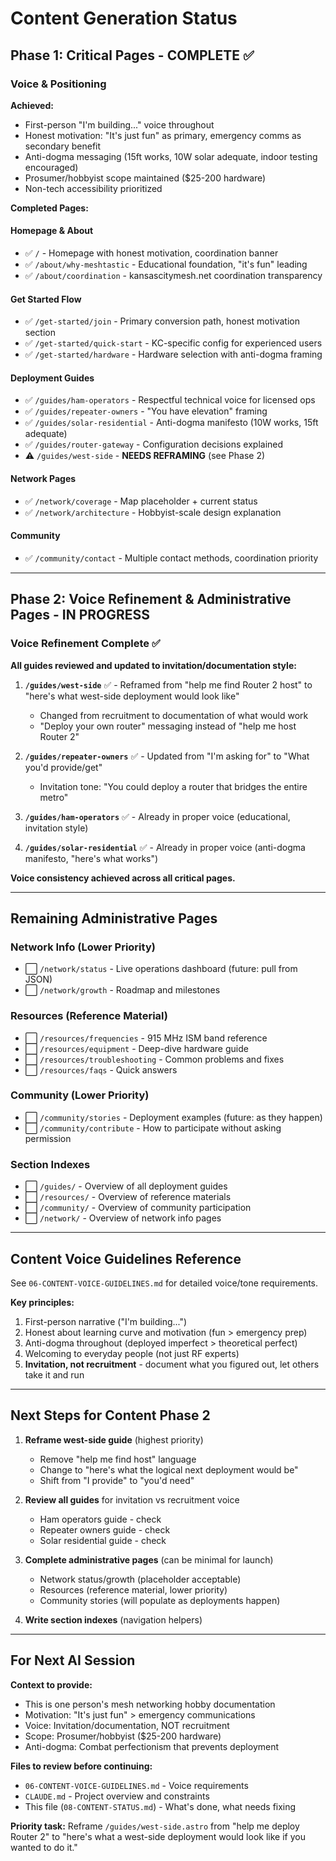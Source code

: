 # Content Generation Status

## Phase 1: Critical Pages - COMPLETE ✅

### Voice & Positioning
**Achieved:**
- First-person "I'm building..." voice throughout
- Honest motivation: "It's just fun" as primary, emergency comms as secondary benefit
- Anti-dogma messaging (15ft works, 10W solar adequate, indoor testing encouraged)
- Prosumer/hobbyist scope maintained ($25-200 hardware)
- Non-tech accessibility prioritized

**Completed Pages:**

#### Homepage & About
- ✅ `/` - Homepage with honest motivation, coordination banner
- ✅ `/about/why-meshtastic` - Educational foundation, "it's fun" leading
- ✅ `/about/coordination` - kansascitymesh.net coordination transparency

#### Get Started Flow
- ✅ `/get-started/join` - Primary conversion path, honest motivation section
- ✅ `/get-started/quick-start` - KC-specific config for experienced users
- ✅ `/get-started/hardware` - Hardware selection with anti-dogma framing

#### Deployment Guides
- ✅ `/guides/ham-operators` - Respectful technical voice for licensed ops
- ✅ `/guides/repeater-owners` - "You have elevation" framing
- ✅ `/guides/solar-residential` - Anti-dogma manifesto (10W works, 15ft adequate)
- ✅ `/guides/router-gateway` - Configuration decisions explained
- ⚠️  `/guides/west-side` - **NEEDS REFRAMING** (see Phase 2)

#### Network Pages
- ✅ `/network/coverage` - Map placeholder + current status
- ✅ `/network/architecture` - Hobbyist-scale design explanation

#### Community
- ✅ `/community/contact` - Multiple contact methods, coordination priority

---

## Phase 2: Voice Refinement & Administrative Pages - IN PROGRESS

### Voice Refinement Complete ✅

**All guides reviewed and updated to invitation/documentation style:**

1. **`/guides/west-side`** ✅ - Reframed from "help me find Router 2 host" to "here's what west-side deployment would look like"
   - Changed from recruitment to documentation of what would work
   - "Deploy your own router" messaging instead of "help me host Router 2"

2. **`/guides/repeater-owners`** ✅ - Updated from "I'm asking for" to "What you'd provide/get"
   - Invitation tone: "You could deploy a router that bridges the entire metro"

3. **`/guides/ham-operators`** ✅ - Already in proper voice (educational, invitation style)

4. **`/guides/solar-residential`** ✅ - Already in proper voice (anti-dogma manifesto, "here's what works")

**Voice consistency achieved across all critical pages.**

---

## Remaining Administrative Pages

### Network Info (Lower Priority)
- ⬜ `/network/status` - Live operations dashboard (future: pull from JSON)
- ⬜ `/network/growth` - Roadmap and milestones

### Resources (Reference Material)
- ⬜ `/resources/frequencies` - 915 MHz ISM band reference
- ⬜ `/resources/equipment` - Deep-dive hardware guide
- ⬜ `/resources/troubleshooting` - Common problems and fixes
- ⬜ `/resources/faqs` - Quick answers

### Community (Lower Priority)
- ⬜ `/community/stories` - Deployment examples (future: as they happen)
- ⬜ `/community/contribute` - How to participate without asking permission

### Section Indexes
- ⬜ `/guides/` - Overview of all deployment guides
- ⬜ `/resources/` - Overview of reference materials
- ⬜ `/community/` - Overview of community participation
- ⬜ `/network/` - Overview of network info pages

---

## Content Voice Guidelines Reference

See `06-CONTENT-VOICE-GUIDELINES.md` for detailed voice/tone requirements.

**Key principles:**
1. First-person narrative ("I'm building...")
2. Honest about learning curve and motivation (fun > emergency prep)
3. Anti-dogma throughout (deployed imperfect > theoretical perfect)
4. Welcoming to everyday people (not just RF experts)
5. **Invitation, not recruitment** - document what you figured out, let others take it and run

---

## Next Steps for Content Phase 2

1. **Reframe west-side guide** (highest priority)
   - Remove "help me find host" language
   - Change to "here's what the logical next deployment would be"
   - Shift from "I provide" to "you'd need"

2. **Review all guides** for invitation vs recruitment voice
   - Ham operators guide - check
   - Repeater owners guide - check
   - Solar residential guide - check

3. **Complete administrative pages** (can be minimal for launch)
   - Network status/growth (placeholder acceptable)
   - Resources (reference material, lower priority)
   - Community stories (will populate as deployments happen)

4. **Write section indexes** (navigation helpers)

---

## For Next AI Session

**Context to provide:**
- This is one person's mesh networking hobby documentation
- Motivation: "It's just fun" > emergency communications
- Voice: Invitation/documentation, NOT recruitment
- Scope: Prosumer/hobbyist ($25-200 hardware)
- Anti-dogma: Combat perfectionism that prevents deployment

**Files to review before continuing:**
- `06-CONTENT-VOICE-GUIDELINES.md` - Voice requirements
- `CLAUDE.md` - Project overview and constraints
- This file (`08-CONTENT-STATUS.md`) - What's done, what needs fixing

**Priority task:**
Reframe `/guides/west-side.astro` from "help me deploy Router 2" to "here's what a west-side deployment would look like if you wanted to do it."

